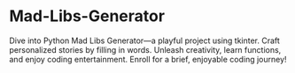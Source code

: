# Mad-Libs-Generator
 Dive into Python Mad Libs Generator—a playful project using tkinter. Craft personalized stories by filling in words. Unleash creativity, learn functions, and enjoy coding entertainment. Enroll for a brief, enjoyable coding journey! 
